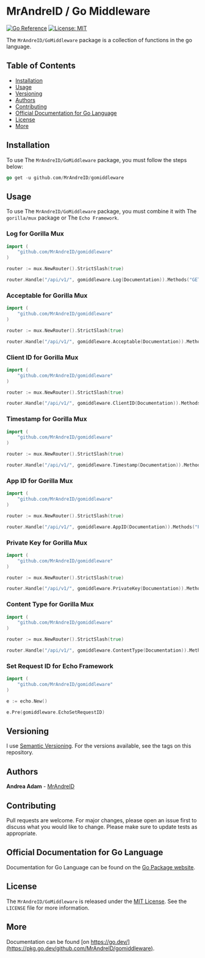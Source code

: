 # MrAndreID / Go Middleware

[![Go Reference](https://pkg.go.dev/badge/github.com/MrAndreID/gomiddleware.svg)](https://pkg.go.dev/github.com/MrAndreID/gomiddleware) [![License: MIT](https://img.shields.io/badge/License-MIT-yellow.svg)](https://opensource.org/licenses/MIT)

The `MrAndreID/GoMiddleware` package is a collection of functions in the go language.

## Table of Contents

* [Installation](#installation)
* [Usage](#usage)
* [Versioning](#versioning)
* [Authors](#authors)
* [Contributing](#contributing)
* [Official Documentation for Go Language](#official-documentation-for-go-language)
* [License](#license)
* [More](#more)

## Installation

To use The `MrAndreID/GoMiddleware` package, you must follow the steps below:

```go
go get -u github.com/MrAndreID/gomiddleware
```

## Usage

To use The `MrAndreID/GoMiddleware` package, you must combine it with The `gorilla/mux` package or The `Echo Framework`.

### Log for Gorilla Mux

```go
import (
    "github.com/MrAndreID/gomiddleware"
)

router := mux.NewRouter().StrictSlash(true)

router.Handle("/api/v1/", gomiddleware.Log(Documentation)).Methods("GET")
```

### Acceptable for Gorilla Mux

```go
import (
    "github.com/MrAndreID/gomiddleware"
)

router := mux.NewRouter().StrictSlash(true)

router.Handle("/api/v1/", gomiddleware.Acceptable(Documentation)).Methods("POST")
```

### Client ID for Gorilla Mux

```go
import (
    "github.com/MrAndreID/gomiddleware"
)

router := mux.NewRouter().StrictSlash(true)

router.Handle("/api/v1/", gomiddleware.ClientID(Documentation)).Methods("POST")
```

### Timestamp for Gorilla Mux

```go
import (
    "github.com/MrAndreID/gomiddleware"
)

router := mux.NewRouter().StrictSlash(true)

router.Handle("/api/v1/", gomiddleware.Timestamp(Documentation)).Methods("POST")
```

### App ID for Gorilla Mux

```go
import (
    "github.com/MrAndreID/gomiddleware"
)

router := mux.NewRouter().StrictSlash(true)

router.Handle("/api/v1/", gomiddleware.AppID(Documentation)).Methods("POST")
```

### Private Key for Gorilla Mux

```go
import (
    "github.com/MrAndreID/gomiddleware"
)

router := mux.NewRouter().StrictSlash(true)

router.Handle("/api/v1/", gomiddleware.PrivateKey(Documentation)).Methods("POST")
```

### Content Type for Gorilla Mux

```go
import (
    "github.com/MrAndreID/gomiddleware"
)

router := mux.NewRouter().StrictSlash(true)

router.Handle("/api/v1/", gomiddleware.ContentType(Documentation)).Methods("POST")
```

### Set Request ID for Echo Framework

```go
import (
    "github.com/MrAndreID/gomiddleware"
)

e := echo.New()

e.Pre(gomiddleware.EchoSetRequestID)
```

## Versioning

I use [Semantic Versioning](https://semver.org/). For the versions available, see the tags on this repository. 

## Authors

**Andrea Adam** - [MrAndreID](https://github.com/MrAndreID/)

## Contributing

Pull requests are welcome. For major changes, please open an issue first to discuss what you would like to change.
Please make sure to update tests as appropriate.

## Official Documentation for Go Language

Documentation for Go Language can be found on the [Go Package website](https://pkg.go.dev/).

## License

The `MrAndreID/GoMiddleware` is released under the [MIT License](https://opensource.org/licenses/MIT). See the `LICENSE` file for more information.

## More

Documentation can be found [on https://go.dev/](https://pkg.go.dev/github.com/MrAndreID/gomiddleware).

